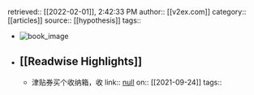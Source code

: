 retrieved:: [[2022-02-01]], 2:42:33 PM
              author:: [[v2ex.com]]
              category:: [[articles]]
              source:: [[hypothesis]]
              tags::

- ![book_image](https://readwise-assets.s3.amazonaws.com/static/images/article1.be68295a7e40.png)
- ## [[Readwise Highlights]]
	- 津贴券买个收纳箱，收
	                link:: [null](null)
	                on:: [[2021-09-24]]
	                tags::